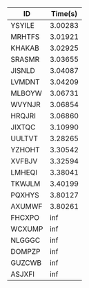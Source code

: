 |ID|Time(s)|
|-|-|
|YSYILE|3.00283|
|MRHTFS|3.01921|
|KHAKAB|3.02925|
|SRASMR|3.03655|
|JISNLD|3.04087|
|LVMDNT|3.04209|
|MLBOYW|3.06731|
|WVYNJR|3.06854|
|HRQJRI|3.06860|
|JIXTQC|3.10990|
|UULTVT|3.28265|
|YZHOHT|3.30542|
|XVFBJV|3.32594|
|LMHEQI|3.38041|
|TKWJLM|3.40199|
|PQXHYS|3.80127|
|AXUMWF|3.80261|
|FHCXPO|inf|
|WCXUMP|inf|
|NLGGGC|inf|
|DOMPZP|inf|
|GUZCWB|inf|
|ASJXFI|inf|
